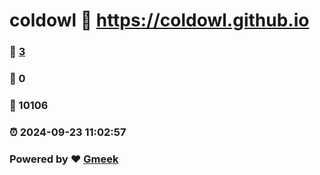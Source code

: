 # coldowl :link: https://coldowl.github.io 
### :page_facing_up: [3](https://coldowl.github.io/tag.html) 
### :speech_balloon: 0 
### :hibiscus: 10106 
### :alarm_clock: 2024-09-23 11:02:57 
### Powered by :heart: [Gmeek](https://github.com/Meekdai/Gmeek)
